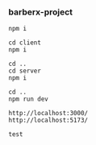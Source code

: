 ### barberx-project

    npm i

    cd client 
    npm i

    cd ..
    cd server
    npm i

    cd ..
    npm run dev

    http://localhost:3000/
    http://localhost:5173/

    test